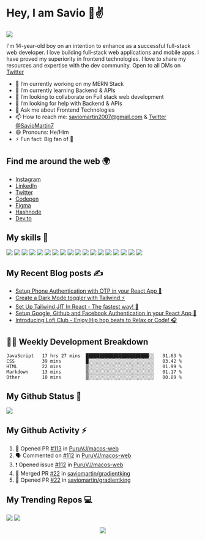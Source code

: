 # Hey, I am Savio 👋✌️

![](https://readme-typing-svg.herokuapp.com?font=Montserrat&color=49D3DF&lines=I'm+a+Frontend+Web+Developer;I'm+a+UI%2FUX+Designer)

I'm 14-year-old boy on an intention to enhance as a successful full-stack web developer. I love building full-stack web applications and mobile apps. I have proved my superiority in frontend technologies. I love to share my resources and expertise with the dev community. Open to all DMs on [Twitter](https://twitter.com/SavioMartin7)

- 🔭 I’m currently working on my MERN Stack
- 🌱 I’m currently learning Backend & APIs
- 👯 I’m looking to collaborate on Full stack web development
- 🤔 I’m looking for help with Backend & APIs
- 💬 Ask me about Frontend Technologies
- 📫 How to reach me: [saviomartin2007@gmail.com](mailto:saviomartin2007@gmail.com) & [Twitter @SavioMartin7](https://twitter.com/SavioMartin7)
- 😄 Pronouns: He/Him
- ⚡ Fun fact: Big fan of 🌈

## Find me around the web 🌍

- [Instagram](https://www.instagram.com/teen_developer/)
- [LinkedIn](https://www.linkedin.com/in/saviomartin)
- [Twitter](https://twitter.com/saviomartin7)
- [Codepen](https://codepen.io/saviomartin/)
- [Figma](https://www.figma.com/@saviomartin)
- [Hashnode](https://hashnode.com/@saviomartin)
- [Dev.to](https://dev.to/saviomartin)

## My skills 🚀

![](https://img.shields.io/badge/HTML5-E34F26?style=for-the-badge&logo=html5&logoColor=white)
![](https://img.shields.io/badge/JavaScript-F7DF1E?style=for-the-badge&logo=javascript&logoColor=black)
![](https://img.shields.io/badge/Node.js-43853D?style=for-the-badge&logo=node.js&logoColor=white)
![](https://img.shields.io/badge/CSS3-1572B6?style=for-the-badge&logo=css3&logoColor=white)
![](https://img.shields.io/badge/Sass-CC6699?style=for-the-badge&logo=sass&logoColor=white)
![](https://img.shields.io/badge/Markdown-000000?style=for-the-badge&logo=markdown&logoColor=white)
![](https://img.shields.io/badge/Express.js-404D59?style=for-the-badge)
![](https://img.shields.io/badge/React-20232A?style=for-the-badge&logo=react&logoColor=61DAFB)
![](https://img.shields.io/badge/Tailwind_CSS-38B2AC?style=for-the-badge&logo=tailwind-css&logoColor=white)
![](https://img.shields.io/badge/Bootstrap-563D7C?style=for-the-badge&logo=bootstrap&logoColor=white)
![](https://img.shields.io/badge/Material--UI-0081CB?style=for-the-badge&logo=material-ui&logoColor=white)
![](https://img.shields.io/badge/Redux-593D88?style=for-the-badge&logo=redux&logoColor=white)
![](https://img.shields.io/badge/jQuery-0769AD?style=for-the-badge&logo=jquery&logoColor=white)
![](https://img.shields.io/badge/Netlify-00C7B7?style=for-the-badge&logo=netlify&logoColor=white)
![](https://img.shields.io/badge/MongoDB-4EA94B?style=for-the-badge&logo=mongodb&logoColor=white)
![](https://img.shields.io/badge/Heroku-430098?style=for-the-badge&logo=heroku&logoColor=white)
![](https://img.shields.io/badge/Google_Cloud-4285F4?style=for-the-badge&logo=google-cloud&logoColor=white)
![](https://img.shields.io/badge/figma-0AC97F?style=for-the-badge&logo=figma&logoColor=white)

## My Recent Blog posts ✍️

<!-- BLOG-POST-LIST:START -->
- [Setup Phone Authentication with OTP in your React App 🚀](https://savio.xyz/setup-phone-authentication-with-otp-in-your-react-app)
- [Create a Dark Mode toggler with Tailwind ⚡️](https://savio.xyz/create-a-dark-mode-toggler-with-tailwind)
- [Set Up Tailwind JIT In React - The fastest way! 🚀](https://savio.xyz/set-up-tailwind-jit-in-react-the-fastest-way)
- [Setup Google, Github and Facebook Authentication in your React App 🚀](https://savio.xyz/setup-google-github-and-facebook-authentication-in-your-react-app)
- [Introducing Lofi Club - Enjoy Hip hop beats to Relax or Code! 🎧](https://savio.xyz/introducing-lofi-club-enjoy-hip-hop-beats-to-relax-or-code)
<!-- BLOG-POST-LIST:END -->

## 👨‍💻 Weekly Development Breakdown

<!--START_SECTION:waka-->
```text
JavaScript   17 hrs 27 mins  ███████████████████████░░   91.63 % 
CSS          39 mins         █░░░░░░░░░░░░░░░░░░░░░░░░   03.42 % 
HTML         22 mins         ▒░░░░░░░░░░░░░░░░░░░░░░░░   01.99 % 
Markdown     13 mins         ▒░░░░░░░░░░░░░░░░░░░░░░░░   01.17 % 
Other        10 mins         ▒░░░░░░░░░░░░░░░░░░░░░░░░   00.89 % 
```
<!--END_SECTION:waka-->

## My Github Status 🦸

![](https://github-readme-stats.vercel.app/api?username=saviomartin&show_icons=true&bg_color=45,fc00ff,00dbde&title_color=fff&text_color=fff)

## My Github Activity ⚡

<!--START_SECTION:activity-->
1. 💪 Opened PR [#113](https://github.com/PuruVJ/macos-web/pull/113) in [PuruVJ/macos-web](https://github.com/PuruVJ/macos-web)
2. 🗣 Commented on [#112](https://github.com/PuruVJ/macos-web/issues/112) in [PuruVJ/macos-web](https://github.com/PuruVJ/macos-web)
3. ❗️ Opened issue [#112](https://github.com/PuruVJ/macos-web/issues/112) in [PuruVJ/macos-web](https://github.com/PuruVJ/macos-web)
4. 🎉 Merged PR [#22](https://github.com/saviomartin/gradientking/pull/22) in [saviomartin/gradientking](https://github.com/saviomartin/gradientking)
5. 💪 Opened PR [#22](https://github.com/saviomartin/gradientking/pull/22) in [saviomartin/gradientking](https://github.com/saviomartin/gradientking)
<!--END_SECTION:activity-->

## My Trending Repos 💻

[![](https://github-readme-stats.vercel.app/api/pin/?username=saviomartin&repo=gradientking&bg_color=45,fc00ff,00dbde&title_color=fff&text_color=fff)](https://github.com/saviomartin/gradientking)
[![](https://github-readme-stats.vercel.app/api/pin/?username=saviomartin&repo=hashtree&bg_color=45,fc00ff,00dbde&title_color=fff&text_color=fff)](https://github.com/saviomartin/hashtree)

<p align='center'><img src='https://visitor-badge.laobi.icu/badge?page_id=saviomartin'></p>
